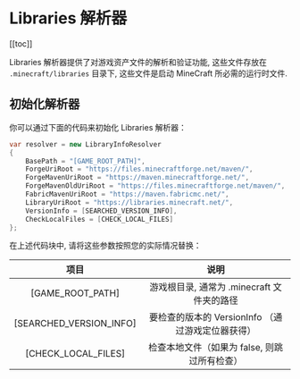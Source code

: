# Libraries 解析器

[[toc]]

Libraries 解析器提供了对游戏资产文件的解析和验证功能, 这些文件存放在
`.minecraft/libraries` 目录下, 这些文件是启动 MineCraft 所必需的运行时文件. 

## 初始化解析器

你可以通过下面的代码来初始化 Libraries 解析器：

```c#
var resolver = new LibraryInfoResolver
{
    BasePath = "[GAME_ROOT_PATH]",
    ForgeUriRoot = "https://files.minecraftforge.net/maven/",
    ForgeMavenUriRoot = "https://maven.minecraftforge.net/",
    ForgeMavenOldUriRoot = "https://files.minecraftforge.net/maven/",
    FabricMavenUriRoot = "https://maven.fabricmc.net/",
    LibraryUriRoot = "https://libraries.minecraft.net/",
    VersionInfo = [SEARCHED_VERSION_INFO],
    CheckLocalFiles = [CHECK_LOCAL_FILES]
};
```

在上述代码块中, 请将这些参数按照您的实际情况替换：

|           项目            |               说明                |
|:-----------------------:|:-------------------------------:|
|    [GAME_ROOT_PATH]     |   游戏根目录, 通常为 .minecraft 文件夹的路径   |
| [SEARCHED_VERSION_INFO] | 要检查的版本的 VersionInfo （通过游戏定位器获得） |
|   [CHECK_LOCAL_FILES]   |    检查本地文件（如果为 false, 则跳过所有检查）    |
